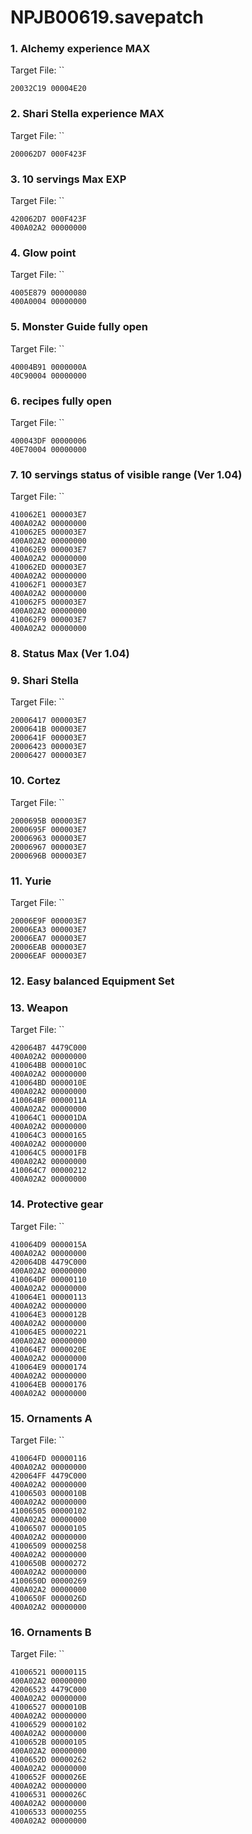 # NPJB00619.savepatch

### 1. Alchemy experience MAX

Target File: ``

```
20032C19 00004E20
```

### 2. Shari Stella experience MAX

Target File: ``

```
200062D7 000F423F
```

### 3. 10 servings Max EXP

Target File: ``

```
420062D7 000F423F
400A02A2 00000000
```

### 4. Glow point

Target File: ``

```
4005E879 00000080
400A0004 00000000
```

### 5. Monster Guide fully open

Target File: ``

```
40004B91 0000000A
40C90004 00000000
```

### 6. recipes fully open

Target File: ``

```
400043DF 00000006
40E70004 00000000
```

### 7. 10 servings status of visible range (Ver 1.04)

Target File: ``

```
410062E1 000003E7
400A02A2 00000000
410062E5 000003E7
400A02A2 00000000
410062E9 000003E7
400A02A2 00000000
410062ED 000003E7
400A02A2 00000000
410062F1 000003E7
400A02A2 00000000
410062F5 000003E7
400A02A2 00000000
410062F9 000003E7
400A02A2 00000000
```

### 8. Status Max (Ver 1.04)
### 9. Shari Stella

Target File: ``

```
20006417 000003E7
2000641B 000003E7
2000641F 000003E7
20006423 000003E7
20006427 000003E7
```

### 10. Cortez

Target File: ``

```
2000695B 000003E7
2000695F 000003E7
20006963 000003E7
20006967 000003E7
2000696B 000003E7
```

### 11. Yurie

Target File: ``

```
20006E9F 000003E7
20006EA3 000003E7
20006EA7 000003E7
20006EAB 000003E7
20006EAF 000003E7
```

### 12. Easy balanced Equipment Set
### 13. Weapon

Target File: ``

```
420064B7 4479C000
400A02A2 00000000
410064BB 0000010C
400A02A2 00000000
410064BD 0000010E
400A02A2 00000000
410064BF 0000011A
400A02A2 00000000
410064C1 000001DA
400A02A2 00000000
410064C3 00000165
400A02A2 00000000
410064C5 000001FB
400A02A2 00000000
410064C7 00000212
400A02A2 00000000
```

### 14. Protective gear

Target File: ``

```
410064D9 0000015A
400A02A2 00000000
420064DB 4479C000
400A02A2 00000000
410064DF 00000110
400A02A2 00000000
410064E1 00000113
400A02A2 00000000
410064E3 0000012B
400A02A2 00000000
410064E5 00000221
400A02A2 00000000
410064E7 0000020E
400A02A2 00000000
410064E9 00000174
400A02A2 00000000
410064EB 00000176
400A02A2 00000000
```

### 15. Ornaments A

Target File: ``

```
410064FD 00000116
400A02A2 00000000
420064FF 4479C000
400A02A2 00000000
41006503 0000010B
400A02A2 00000000
41006505 00000102
400A02A2 00000000
41006507 00000105
400A02A2 00000000
41006509 00000258
400A02A2 00000000
4100650B 00000272
400A02A2 00000000
4100650D 00000269
400A02A2 00000000
4100650F 0000026D
400A02A2 00000000
```

### 16. Ornaments B

Target File: ``

```
41006521 00000115
400A02A2 00000000
42006523 4479C000
400A02A2 00000000
41006527 0000010B
400A02A2 00000000
41006529 00000102
400A02A2 00000000
4100652B 00000105
400A02A2 00000000
4100652D 00000262
400A02A2 00000000
4100652F 0000026E
400A02A2 00000000
41006531 0000026C
400A02A2 00000000
41006533 00000255
400A02A2 00000000
```

